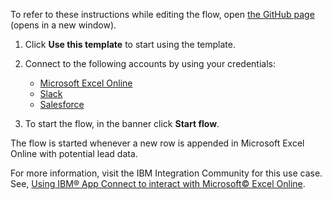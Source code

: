 To refer to these instructions while editing the flow, open [the GitHub page](https://github.com/ot4i/app-connect-templates/tree/main/resources/markdown//Create%20a%20lead%20in%20Salesforce%20whenever%20a%20new%20row%20that%20contains%20potential%20lead%20data%20is%20appended%20in%20Microsoft%20Excel%20Online_instructions.md) (opens in a new window).

1. Click **Use this template** to start using the template.
2. Connect to the following accounts by using your credentials:
   - [Microsoft Excel Online](https://ibm.biz/acmsexcel)
   - [Slack](https://ibm.biz/acslack) 
   - [Salesforce](https://ibm.biz/ach2salesforce)

3. To start the flow, in the banner click **Start flow**.

The flow is started whenever a new row is appended in Microsoft Excel Online with potential lead data.

For more information, visit the IBM Integration Community for this use case. See, [Using IBM® App Connect to interact with Microsoft© Excel Online](https://community.ibm.com/community/user/integration/blogs/shamini-arumugam1/2022/09/01/using-ibm-app-connect-with-microsoft-excel).

